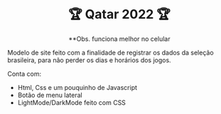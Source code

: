 <h1 align="center">🏆 Qatar 2022 🏆</h1>
<p align="center">**Obs. funciona melhor no celular</p>

Modelo de site feito com a finalidade de registrar os dados da seleção brasileira, para não perder os dias e horários dos jogos. 

Conta com:
<ul>
  <li>Html, Css e um pouquinho de Javascript</li>
  <li>Botão de menu lateral</li>
  <li>LightMode/DarkMode feito com CSS</li>
</ul>
